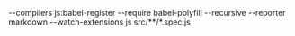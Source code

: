 --compilers js:babel-register
--require babel-polyfill
--recursive
--reporter markdown
--watch-extensions js
src/**/*.spec.js
